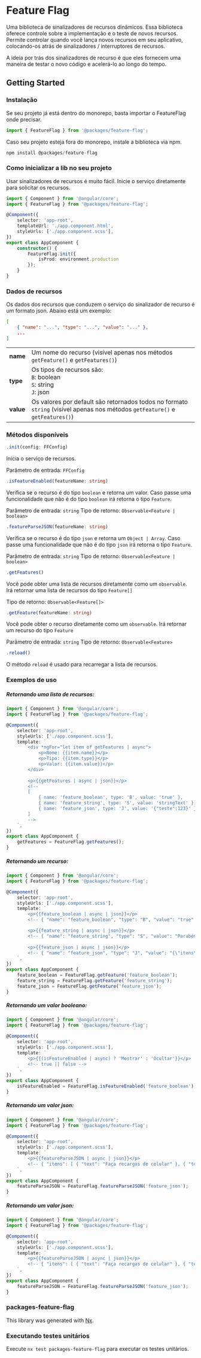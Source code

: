 
# Feature Flag

Uma biblioteca de sinalizadores de recursos dinâmicos. Essa biblioteca oferece controle sobre a implementação e o teste de novos recursos. Permite controlar quando você lança novos recursos em seu aplicativo, colocando-os atrás de sinalizadores / interruptores de recursos.

A ideia por trás dos sinalizadores de recurso é que eles fornecem uma maneira de testar o novo código e acelerá-lo ao longo do tempo.

## Getting Started

### Instalação

Se seu projeto já está dentro do monorepo, basta importar o FeatureFlag onde precisar.

```typescript
import { FeatureFlag } from '@packages/feature-flag';
```

Caso seu projeto esteja fora do monorepo, instale a biblioteca via npm.

```typescript
npm install @packages/feature-flag
```

### Como inicializar a lib no seu projeto

Usar sinalizadores de recursos é muito fácil. Inicie o serviço diretamente para solicitar os recursos.

```typescript
import { Component } from '@angular/core';
import { FeatureFlag } from '@packages/feature-flag';

@Component({
	selector: 'app-root',
	templateUrl: './app.component.html',
	styleUrls: ['./app.component.scss'],
})
export class AppComponent {
	constructor() {
		FeatureFlag.init({
			isProd: environment.production
		});
	}
}
```

### Dados de recursos

Os dados dos recursos que conduzem o serviço do sinalizador de recurso é um formato json. Abaixo está um exemplo:

```json
[
	{ "name": "...", "type": "...", "value": "..." },
    ...
]
```

<table>
	<tr>
		<td><b>name</b<</td>
		<td>Um nome do recurso (visível apenas nos métodos <code>getFeature()</code> e <code>getFeatures()</code>)</td>
	</tr>
	<tr>
		<td><b>type</b<</td>
		<td>
			Os tipos de recursos são: <br>
			<code>B</code>: boolean <br>
			<code>S</code>: string <br>
			<code>J</code>: json <br>
		</td>
	</tr>
	<tr>
		<td><b>value</b<</td>
		<td>Os valores por default são retornados todos no formato <code>string</code> (visível apenas nos métodos <code>getFeature()</code> e <code>getFeatures()</code>)</td>
	</tr>
</table>


### Métodos disponíveis

```typescript
.init(config: FFConfig)
```

Inicia o serviço de recursos.

Parâmetro de entrada: `FFConfig`

```typescript
.isFeatureEnabled(featureName: string)
```
    
Verifica se o recurso é do tipo `boolean` e retorna um valor. Caso passe uma funcionalidade que não é do tipo `boolean` irá retorna o tipo `Feature`.

Parâmetro de entrada: `string`
Tipo de retorno: `Observable<Feature | boolean>`

```typescript
.featureParseJSON(featureName: string)
```
    
Verifica se o recurso é do tipo `json` e retorna um `Object | Array`. Caso passe uma funcionalidade que não é do tipo `json` irá retorna o tipo `Feature`.

Parâmetro de entrada: `string`
Tipo de retorno: `Observable<Feature | boolean>`

```typescript
.getFeatures()
```
    
Você pode obter uma lista de recursos diretamente como um `observable`. Irá retornar uma lista de recursos do tipo `Feature[]`

Tipo de retorno: `Observable<Feature[]>`

```typescript
.getFeature(featureName: string)
```
    
Você pode obter o recurso diretamente como um `observable`. Irá retornar um recurso do tipo `Feature`

Parâmetro de entrada: `string`
Tipo de retorno: `Observable<Feature>`

```typescript
.reload()
```
    
O método `reload` é usado para recarregar a lista de recursos.

### Exemplos de uso

#####  Retornando uma lista de recursos:

```typescript
import { Component } from '@angular/core';
import { FeatureFlag } from '@packages/feature-flag';

@Component({
	selector: 'app-root',
	styleUrls: ['./app.component.scss'],
	template: `
		<div *ngFor="let item of getFeatures | async">
			<p>Nome: {{item.name}}</p>
			<p>Tipo: {{item.type}}</p>
			<p>Valor: {{item.value}}</p>
		</div>
		
		<p>{{getFeatures | async | json}}</p>
		<!--
		[
			{ name: 'feature_boolean', type: 'B', value: 'true' },
			{ name: 'feature_string', type: 'S', value: 'stringText' },
			{ name: 'feature_json', type: 'J', value: '{"teste":123}' }
		]
		-->
	`,
})
export class AppComponent {
	getFeatures = FeatureFlag.getFeatures();
}
```

#####  Retornando um recurso:

```typescript
import { Component } from '@angular/core';
import { FeatureFlag } from '@packages/feature-flag';

@Component({
	selector: 'app-root',
	styleUrls: ['./app.component.scss'],
	template: `
		<p>{{feature_boolean | async | json}}</p>
		<!-- { "name": "feature_boolean", "type": "B", "value": "true" } -->

		<p>{{feature_string | async | json}}</p>
		<!-- { "name": "feature_string", "type": "S", "value": "Parabéns! Um bolo para celebrar seu aniversário 🍰" } -->
	
		<p>{{feature_json | async | json}}</p>
		<!-- { "name": "feature_json", "type": "J", "value": "{\"itens\":[{\"text\":\"Faça recargas de celular\"},{\"text\":\"Compre créditos do Uber, Steam e Level Up\"}]}" } -->
	`,
})
export class AppComponent {
	feature_boolean = FeatureFlag.getFeature('feature_boolean');
	feature_string = FeatureFlag.getFeature('feature_string');
	feature_json = FeatureFlag.getFeature('feature_json');
}
```

#####  Retornando um valor booleano:

```typescript
import { Component } from '@angular/core';
import { FeatureFlag } from '@packages/feature-flag';

@Component({
	selector: 'app-root',
	styleUrls: ['./app.component.scss'],
	template: `
		<p>{{(isFeatureEnabled | async) ? 'Mostrar' : 'Ocultar'}}</p>
		<!-- true || false -->
	`,
})
export class AppComponent {
	isFeatureEnabled = FeatureFlag.isFeatureEnabled('feature_boolean');
}
```

#####  Retornando um valor json:

```typescript
import { Component } from '@angular/core';
import { FeatureFlag } from '@packages/feature-flag';

@Component({
	selector: 'app-root',
	styleUrls: ['./app.component.scss'],
	template: `
		<p>{{featureParseJSON | async | json}}</p>
		<!-- { "itens": [ { "text": "Faça recargas de celular" }, { "text": "Compre créditos do Uber, Steam e Level Up" } ] } -->
	`,
})
export class AppComponent {
	featureParseJSON = FeatureFlag.featureParseJSON('feature_json');
}
```

#####  Retornando um valor json:

```typescript
import { Component } from '@angular/core';
import { FeatureFlag } from '@packages/feature-flag';

@Component({
	selector: 'app-root',
	styleUrls: ['./app.component.scss'],
	template: `
		<p>{{featureParseJSON | async | json}}</p>
		<!-- { "itens": [ { "text": "Faça recargas de celular" }, { "text": "Compre créditos do Uber, Steam e Level Up" } ] } -->
	`,
})
export class AppComponent {
	featureParseJSON = FeatureFlag.featureParseJSON('feature_json');
}
```

### packages-feature-flag

This library was generated with [Nx](https://nx.dev).

### Executando testes unitários

Execute `nx test packages-feature-flag` para executar os testes unitários.